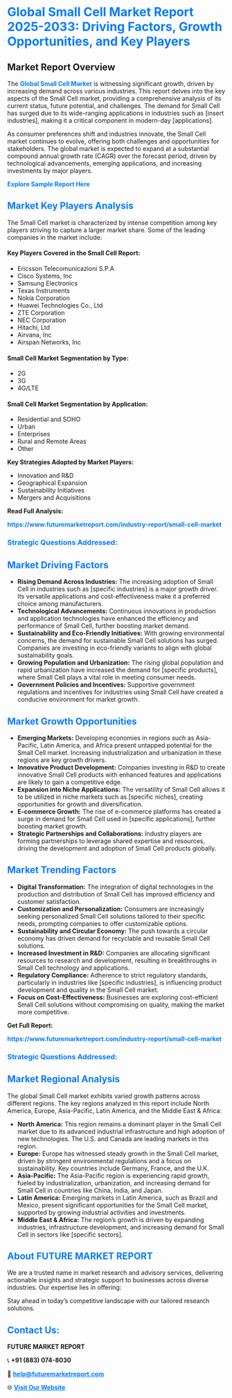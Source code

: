 <h1 style="color: #007BFF;">Global Small Cell Market Report 2025-2033: Driving Factors, Growth Opportunities, and Key Players</h1>

<section id="overview">
<h2>Market Report Overview</h2>
<p>The <a href="https://www.futuremarketreport.com/industry-report/small-cell-market" style="color: #007BFF; text-decoration: none;"><strong>Global Small Cell Market</strong></a> is witnessing significant growth, driven by increasing demand across various industries. This report delves into the key aspects of the Small Cell market, providing a comprehensive analysis of its current status, future potential, and challenges. The demand for Small Cell has surged due to its wide-ranging applications in industries such as [insert industries], making it a critical component in modern-day [applications].</p>
<p>As consumer preferences shift and industries innovate, the Small Cell market continues to evolve, offering both challenges and opportunities for stakeholders. The global market is expected to expand at a substantial compound annual growth rate (CAGR) over the forecast period, driven by technological advancements, emerging applications, and increasing investments by major players.</p>
</section>

<section id="overview">
<p><a href="https://www.futuremarketreport.com/request-sample/reportId=89513" style="color: #007BFF; text-decoration: none;"><strong>Explore Sample Report Here</strong></a></p>
</section>

<section id="key-players">
<h2 style="color: #007BFF;">Market Key Players Analysis</h2>
<p>The Small Cell market is characterized by intense competition among key players striving to capture a larger market share. Some of the leading companies in the market include:</p>
<h4>Key Players Covered in the Small Cell Report:</h4>
<ul><li>Ericsson Telecomunicazioni S.P.A</li><li>Cisco Systems, Inc</li><li>Samsung Electronics</li><li>Texas Instruments</li><li>Nokia Corporation</li><li>Huawei Technologies Co., Ltd</li><li>ZTE Corporation</li><li>NEC Corporation</li><li>Hitachi, Ltd</li><li>Airvana, Inc</li><li>Airspan Networks, Inc</li></ul>
<h4>Small Cell Market Segmentation by Type:</h4>
<ul><li>2G</li><li>3G</li><li>4G/LTE</li></ul>

<h4>Small Cell Market Segmentation by Application:</h4>
<ul><li>Residential and SOHO</li><li>Urban</li><li>Enterprises</li><li>Rural and Remote Areas</li><li>Other</li></ul>
<p><strong>Key Strategies Adopted by Market Players:</strong></p>
<ul>
<li>Innovation and R&D</li>
<li>Geographical Expansion</li>
<li>Sustainability Initiatives</li>
<li>Mergers and Acquisitions</li>
</ul>
</section>

<section>
<p><strong>Read Full Analysis: </strong></p><a href="https://www.futuremarketreport.com/industry-report/small-cell-market" style="color: #007BFF; text-decoration: none;"><strong>https://www.futuremarketreport.com/industry-report/small-cell-market</strong></a>
<h3 style="color: #007BFF;">Strategic Questions Addressed:</h3>
</section>

<section id="driving-factors">
<h2 style="color: #007BFF;">Market Driving Factors</h2>
<ul>
<li><strong>Rising Demand Across Industries:</strong> The increasing adoption of Small Cell in industries such as [specific industries] is a major growth driver. Its versatile applications and cost-effectiveness make it a preferred choice among manufacturers.</li>
<li><strong>Technological Advancements:</strong> Continuous innovations in production and application technologies have enhanced the efficiency and performance of Small Cell, further boosting market demand.</li>
<li><strong>Sustainability and Eco-Friendly Initiatives:</strong> With growing environmental concerns, the demand for sustainable Small Cell solutions has surged. Companies are investing in eco-friendly variants to align with global sustainability goals.</li>
<li><strong>Growing Population and Urbanization:</strong> The rising global population and rapid urbanization have increased the demand for [specific products], where Small Cell plays a vital role in meeting consumer needs.</li>
<li><strong>Government Policies and Incentives:</strong> Supportive government regulations and incentives for industries using Small Cell have created a conducive environment for market growth.</li>
</ul>
</section>

<section id="growth-opportunities">
<h2 style="color: #007BFF;">Market Growth Opportunities</h2>
<ul>
<li><strong>Emerging Markets:</strong> Developing economies in regions such as Asia-Pacific, Latin America, and Africa present untapped potential for the Small Cell market. Increasing industrialization and urbanization in these regions are key growth drivers.</li>
<li><strong>Innovative Product Development:</strong> Companies investing in R&D to create innovative Small Cell products with enhanced features and applications are likely to gain a competitive edge.</li>
<li><strong>Expansion into Niche Applications:</strong> The versatility of Small Cell allows it to be utilized in niche markets such as [specific niches], creating opportunities for growth and diversification.</li>
<li><strong>E-commerce Growth:</strong> The rise of e-commerce platforms has created a surge in demand for Small Cell used in [specific applications], further boosting market growth.</li>
<li><strong>Strategic Partnerships and Collaborations:</strong> Industry players are forming partnerships to leverage shared expertise and resources, driving the development and adoption of Small Cell products globally.</li>
</ul>
</section>

<section id="trending-factors">
<h2 style="color: #007BFF;">Market Trending Factors</h2>
<ul>
<li><strong>Digital Transformation:</strong> The integration of digital technologies in the production and distribution of Small Cell has improved efficiency and customer satisfaction.</li>
<li><strong>Customization and Personalization:</strong> Consumers are increasingly seeking personalized Small Cell solutions tailored to their specific needs, prompting companies to offer customizable options.</li>
<li><strong>Sustainability and Circular Economy:</strong> The push towards a circular economy has driven demand for recyclable and reusable Small Cell solutions.</li>
<li><strong>Increased Investment in R&D:</strong> Companies are allocating significant resources to research and development, resulting in breakthroughs in Small Cell technology and applications.</li>
<li><strong>Regulatory Compliance:</strong> Adherence to strict regulatory standards, particularly in industries like [specific industries], is influencing product development and quality in the Small Cell market.</li>
<li><strong>Focus on Cost-Effectiveness:</strong> Businesses are exploring cost-efficient Small Cell solutions without compromising on quality, making the market more competitive.</li>
</ul>
</section>

<section>
<p><strong>Get Full Report: </strong></p><a href="https://www.futuremarketreport.com/industry-report/small-cell-market" style="color: #007BFF; text-decoration: none;"><strong>https://www.futuremarketreport.com/industry-report/small-cell-market</strong></a>
<h3 style="color: #007BFF;">Strategic Questions Addressed:</h3>
</section>


<section id="regional-analysis">
<h2 style="color: #007BFF;">Market Regional Analysis</h2>
<p>The global Small Cell market exhibits varied growth patterns across different regions. The key regions analyzed in this report include North America, Europe, Asia-Pacific, Latin America, and the Middle East & Africa:</p>
<ul>
<li><strong>North America:</strong> This region remains a dominant player in the Small Cell market due to its advanced industrial infrastructure and high adoption of new technologies. The U.S. and Canada are leading markets in this region.</li>
<li><strong>Europe:</strong> Europe has witnessed steady growth in the Small Cell market, driven by stringent environmental regulations and a focus on sustainability. Key countries include Germany, France, and the U.K.</li>
<li><strong>Asia-Pacific:</strong> The Asia-Pacific region is experiencing rapid growth, fueled by industrialization, urbanization, and increasing demand for Small Cell in countries like China, India, and Japan.</li>
<li><strong>Latin America:</strong> Emerging markets in Latin America, such as Brazil and Mexico, present significant opportunities for the Small Cell market, supported by growing industrial activities and investments.</li>
<li><strong>Middle East & Africa:</strong> The region’s growth is driven by expanding industries, infrastructure development, and increasing demand for Small Cell in sectors like [specific sectors].</li>
</ul>
</section>

<footer>
<h2 style="color: #007BFF;">About FUTURE MARKET REPORT</h2>
<p>We are a trusted name in market research and advisory services, delivering actionable insights and strategic support to businesses across diverse industries. Our expertise lies in offering:</p>

<p>Stay ahead in today’s competitive landscape with our tailored research solutions.</p>

<h2 style="color: #007BFF;">Contact Us:</h2>
<p><strong>FUTURE MARKET REPORT</strong></p>
<p>📞 <strong>+91 (883) 074-8030</strong></p>
<p>📧 <strong><a href="mailto:help@futuremarketreport.com" style="color: #007BFF;">help@futuremarketreport.com</a></strong></p>
<p>🌐 <strong><a href="https://www.futuremarketreport.com/" style="color: #007BFF;">Visit Our Website</a></strong></p>
</footer>